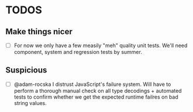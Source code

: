 # TODOS

## Make things nicer

- [ ] For now we only have a few measily "meh" quality unit tests. We'll need component, system and regression tests by summer.

## Suspicious

- [ ] @adam-rocska I distrust JavaScript's failure system. Will have to perform a thorough manual check on all type decodings + automated tests to confirm whether we get the expected runtime failres on bad string values.
